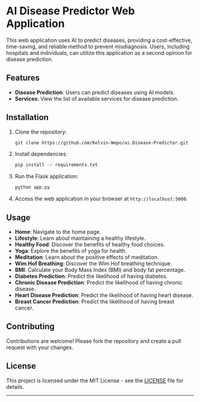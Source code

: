 # AI Disease Predictor Web Application

This web application uses AI to predict diseases, providing a cost-effective, time-saving, and reliable method to prevent misdiagnosis. Users, including hospitals and individuals, can utilize this application as a second opinion for disease prediction.

## Features

- **Disease Prediction**: Users can predict diseases using AI models.
- **Services**: View the list of available services for disease prediction.

## Installation

1. Clone the repository:

   ```bash
   git clone https://github.com/Kelvin-Wepo/ai.Disease-Predictor.git
   ```

2. Install dependencies:

   ```bash
   pip install -r requirements.txt
   ```

3. Run the Flask application:

   ```bash
   python app.py
   ```

4. Access the web application in your browser at `http://localhost:5000`.

## Usage

- **Home**: Navigate to the home page.
- **Lifestyle**: Learn about maintaining a healthy lifestyle.
- **Healthy Food**: Discover the benefits of healthy food choices.
- **Yoga**: Explore the benefits of yoga for health.
- **Meditation**: Learn about the positive effects of meditation.
- **Wim Hof Breathing**: Discover the Wim Hof breathing technique.
- **BMI**: Calculate your Body Mass Index (BMI) and body fat percentage.
- **Diabetes Prediction**: Predict the likelihood of having diabetes.
- **Chronic Disease Prediction**: Predict the likelihood of having chronic disease.
- **Heart Disease Prediction**: Predict the likelihood of having heart disease.
- **Breast Cancer Prediction**: Predict the likelihood of having breast cancer.

## Contributing

Contributions are welcome! Please fork the repository and create a pull request with your changes.

## License

This project is licensed under the MIT License - see the [LICENSE](LICENSE) file for details.

---
